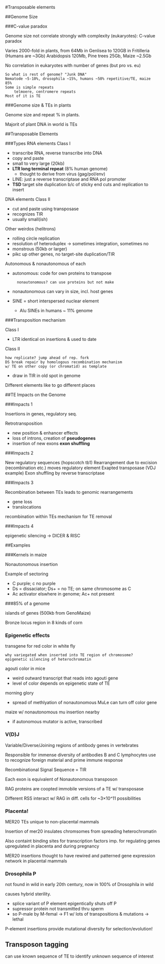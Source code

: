 #Transposable elements

##Genome Size

###C-value paradox

Genome size not correlate strongly with complexity (eukaryotes): C-value paradox
 
Varies 2000-fold in plants, from 64Mb in Genlisea to 120GB in Fritilleria (Humans are ~3Gb) Arabidopsis 120Mb, Pine trees 25Gb, Maize ~2.5Gb

No correlation in eukaryotes with number of genes (but pro vs. eu)

	So what is rest of genome? "Junk DNA" 
	Nematode ~5-10%, drosophila ~15%, humans ~50% repetitive/TE, maize  85%
    Some is simple repeats
        telmoere, centromere repeats       
    Most of it is TE

###Genome size & TEs in plants

Genome size and repeat % in plants. 

Majorit of plant DNA in world is TEs

##Transposable Elements

###Types
RNA elements Class I

- transcribe RNA, reverse transcribe into DNA
- copy and paste
- small to very large (20kb)
- **LTR long terminal repeat** (8% human genome)  
	- thought to derive from virus (gag/pol/env)  
- LINE: just a reverse transcriptase and RNA pol promoter
- **TSD** target site duplication b/c of sticky end cuts and replication to insert

DNA elements Class II

- cut and paste using transposase
- recognizes TIR
- usually small(ish)

Other weirdos (helitrons) 

- rolling circle replication
- resolution of heteroduplex -> sometimes integration, sometimes no 
- monstrous (50kb or larger)
- pikc up other genes, no target-site duplication/TIR

Autonomous & nonautonomous of each  

- autonomous: code for own proteins to transpose

		nonautonomous? can use proteins but not make
		
- nonautonomous can vary in size, incl. host genes
- SINE = short interspersed nuclear element

	- Alu SINEs in humans ~ 11% genome 
	
###Transposition mechanism

Class I

- LTR identical on insertions & used to date

Class II

	how replicate? jump ahead of rep. fork	
	DS break repair by homologous recombination mechanism 
	w/ TE on other copy	(or chromatid) as template
	
- draw in TIR in old spot in genome

Different elements like to go different places

##TE Impacts on the Genome

###Impacts 1

Insertions in genes, regulatory seq.

Retrotransposition

- new position & enhancer effects
- loss of introns, creation of **pseudogenes**
- insertion of new exons **exon shuffling**

###Impacts 2

New regulatory sequences (hopscotch tb1)
Rearrangement due to excision (recombination etc.) moves regulatory element
Exapted transposase (VDJ example)
Exon shuffling by reverse transcriptase

###Impacts 3

Recombination between TEs leads to genomic rearrangements
- gene loss
- translocations

recombination within TEs mechanism for TE removal

###Impacts 4

epigenetic silencing -> DICER & RISC

##Examples

###Kernels in maize

Nonautonomous insertion

Example of sectoring

- C purple; c no purple
- Ds = dissaciator; Ds+ = no TE; on same chromosome as C
- Ac activator elswhere in genome; Ac+ not present

###85% of a genome

islands of genes (500kb from GenoMaize)

Bronze locus region in 8 kinds of corn

### Epigenetic effects

transgene for red color in white fly

	why variegated when inserted into TE region of chromosome?  
	epigenetic silencing of heterochromatin
	
agouti color in mice

- weird outward transcript that reads into agouti gene
- level of color depends on epigenetic state of TE

morning glory

- spread of methlyation of nonautonomous MuLe can turn off color gene

maize w/ nonautonomous mu insertion nearby

- if autonomous mutator is active, transcribed

### V(D)J

Variable/Diverse/Joining regions of antibody genes in vertebrates

Responsible for immense diversity of antibodies B and C lymphocytes use to recognize foreign material and prime immune response

Recombinational Signal Sequence = TIR

Each exon is equivalent of Nonautonomous transposon

RAG proteins are coopted immobile versions of a TE w/ transposase

Different RSS interact w/ RAG in diff. cells for ~3×10^11 possibilities

### Placenta!

MER20 TEs unique to non-placental mammals

Insertion of mer20 insulates chromsomes from spreading heterochromatin

Also containt binding sites for transcription factors imp. for regulating genes upregulated in placenta and during pregnancy

MER20 insertions thought to have rewired and patterned gene expression network in placental mammals

### Drosophila P

not found in wild in early 20th century, now in 100% of Drosophila in wild

causes hybrid sterility. 

- splice variant of P element epigentically shuts off P
- supressor protein not transmitted thru sperm
- so P-male by M-femal -> F1 w/ lots of transpositions & mutations -> lethal

P-element insertions provide mutational diversity for selection/evolution!

## Transposon tagging

can use known sequence of TE to identify unknown sequence of interest